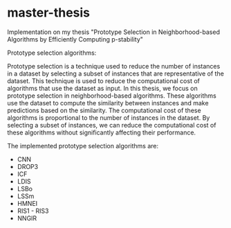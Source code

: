# master-thesis
Implementation on my thesis "Prototype Selection in Neighborhood-based Algorithms by Efficiently Computing p-stability"

Prototype selection algorithms:

Prototype selection is a technique used to reduce the number of instances in a dataset by selecting a subset of instances that are representative of the dataset. This technique is used to reduce the computational cost of algorithms that use the dataset as input. In this thesis, we focus on prototype selection in neighborhood-based algorithms. These algorithms use the dataset to compute the similarity between instances and make predictions based on the similarity. The computational cost of these algorithms is proportional to the number of instances in the dataset. By selecting a subset of instances, we can reduce the computational cost of these algorithms without significantly affecting their performance.

The implemented prototype selection algorithms are:
- CNN
- DROP3
- ICF
- LDIS
- LSBo
- LSSm
- HMNEI
- RIS1 - RIS3
- NNGIR
